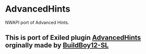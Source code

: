 # AdvancedHints
NWAPI port of Advanced Hints.

## This is port of Exiled plugin [AdvancedHints](https://github.com/BuildBoy12-SL/AdvancedHints) orginally made by [BuildBoy12-SL](https://github.com/BuildBoy12-SL)
